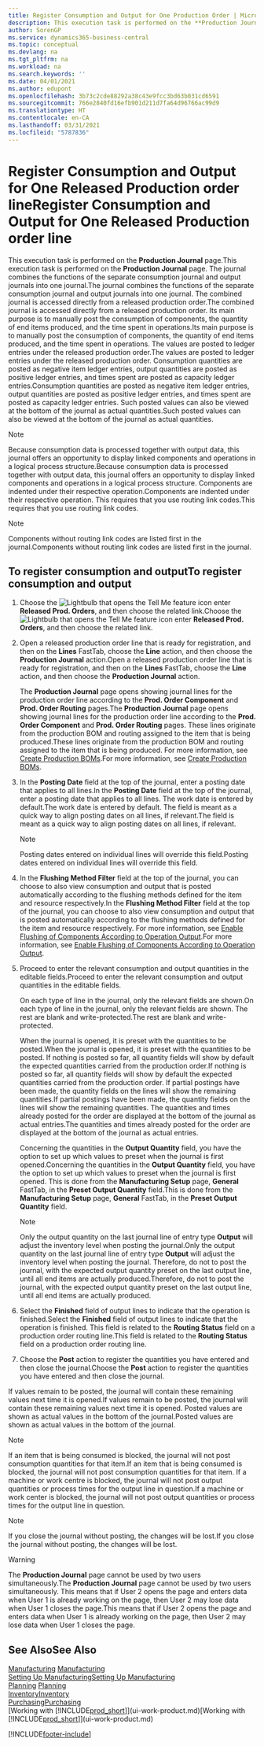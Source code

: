 ```yaml
---
title: Register Consumption and Output for One Production Order | Microsoft Docs
description: This execution task is performed on the **Production Journal** page. The journal combines the functions of the separate consumption journal and output journals into one journal. The combined journal is accessed directly from a released production order. Its main purpose is to manually post the consumption of components, the quantity of end items produced, and the time spent in operations.
author: SorenGP
ms.service: dynamics365-business-central
ms.topic: conceptual
ms.devlang: na
ms.tgt_pltfrm: na
ms.workload: na
ms.search.keywords: ''
ms.date: 04/01/2021
ms.author: edupont
ms.openlocfilehash: 3b73c2cde88292a38c43e9fcc3bd63b031cd6591
ms.sourcegitcommit: 766e2840fd16efb901d211d7fa64d96766ac99d9
ms.translationtype: HT
ms.contentlocale: en-CA
ms.lasthandoff: 03/31/2021
ms.locfileid: "5787836"
---
```

# <a name="register-consumption-and-output-for-one-released-production-order-line"></a><span data-ttu-id="f8679-106">Register Consumption and Output for One Released Production order line</span><span class="sxs-lookup"><span data-stu-id="f8679-106">Register Consumption and Output for One Released Production order line</span></span>
<span data-ttu-id="f8679-107">This execution task is performed on the **Production Journal** page.</span><span class="sxs-lookup"><span data-stu-id="f8679-107">This execution task is performed on the **Production Journal** page.</span></span> <span data-ttu-id="f8679-108">The journal combines the functions of the separate consumption journal and output journals into one journal.</span><span class="sxs-lookup"><span data-stu-id="f8679-108">The journal combines the functions of the separate consumption journal and output journals into one journal.</span></span> <span data-ttu-id="f8679-109">The combined journal is accessed directly from a released production order.</span><span class="sxs-lookup"><span data-stu-id="f8679-109">The combined journal is accessed directly from a released production order.</span></span> <span data-ttu-id="f8679-110">Its main purpose is to manually post the consumption of components, the quantity of end items produced, and the time spent in operations.</span><span class="sxs-lookup"><span data-stu-id="f8679-110">Its main purpose is to manually post the consumption of components, the quantity of end items produced, and the time spent in operations.</span></span> <span data-ttu-id="f8679-111">The values are posted to ledger entries under the released production order.</span><span class="sxs-lookup"><span data-stu-id="f8679-111">The values are posted to ledger entries under the released production order.</span></span> <span data-ttu-id="f8679-112">Consumption quantities are posted as negative item ledger entries, output quantities are posted as positive ledger entries, and times spent are posted as capacity ledger entries.</span><span class="sxs-lookup"><span data-stu-id="f8679-112">Consumption quantities are posted as negative item ledger entries, output quantities are posted as positive ledger entries, and times spent are posted as capacity ledger entries.</span></span> <span data-ttu-id="f8679-113">Such posted values can also be viewed at the bottom of the journal as actual quantities.</span><span class="sxs-lookup"><span data-stu-id="f8679-113">Such posted values can also be viewed at the bottom of the journal as actual quantities.</span></span>  

> [!NOTE]  
>  <span data-ttu-id="f8679-114">Because consumption data is processed together with output data, this journal offers an opportunity to display linked components and operations in a logical process structure.</span><span class="sxs-lookup"><span data-stu-id="f8679-114">Because consumption data is processed together with output data, this journal offers an opportunity to display linked components and operations in a logical process structure.</span></span> <span data-ttu-id="f8679-115">Components are indented under their respective operation.</span><span class="sxs-lookup"><span data-stu-id="f8679-115">Components are indented under their respective operation.</span></span> <span data-ttu-id="f8679-116">This requires that you use routing link codes.</span><span class="sxs-lookup"><span data-stu-id="f8679-116">This requires that you use routing link codes.</span></span>  

> [!NOTE]  
>  <span data-ttu-id="f8679-117">Components without routing link codes are listed first in the journal.</span><span class="sxs-lookup"><span data-stu-id="f8679-117">Components without routing link codes are listed first in the journal.</span></span>  

## <a name="to-register-consumption-and-output"></a><span data-ttu-id="f8679-118">To register consumption and output</span><span class="sxs-lookup"><span data-stu-id="f8679-118">To register consumption and output</span></span>  
1.  <span data-ttu-id="f8679-119">Choose the ![Lightbulb that opens the Tell Me feature](media/ui-search/search_small.png "Tell me what you want to do") icon enter **Released Prod. Orders**, and then choose the related link.</span><span class="sxs-lookup"><span data-stu-id="f8679-119">Choose the ![Lightbulb that opens the Tell Me feature](media/ui-search/search_small.png "Tell me what you want to do") icon enter **Released Prod. Orders**, and then choose the related link.</span></span>  
2.  <span data-ttu-id="f8679-120">Open a released production order line that is ready for registration, and then on the **Lines** FastTab, choose the **Line** action, and then choose the **Production Journal** action.</span><span class="sxs-lookup"><span data-stu-id="f8679-120">Open a released production order line that is ready for registration, and then on the **Lines** FastTab, choose the **Line** action, and then choose the **Production Journal** action.</span></span>  

    <span data-ttu-id="f8679-121">The **Production Journal** page opens showing journal lines for the production order line according to the **Prod. Order Component** and **Prod. Order Routing** pages.</span><span class="sxs-lookup"><span data-stu-id="f8679-121">The **Production Journal** page opens showing journal lines for the production order line according to the **Prod. Order Component** and **Prod. Order Routing** pages.</span></span> <span data-ttu-id="f8679-122">These lines originate from the production BOM and routing assigned to the item that is being produced.</span><span class="sxs-lookup"><span data-stu-id="f8679-122">These lines originate from the production BOM and routing assigned to the item that is being produced.</span></span> <span data-ttu-id="f8679-123">For more information, see [Create Production BOMs](production-how-to-create-routings.md).</span><span class="sxs-lookup"><span data-stu-id="f8679-123">For more information, see [Create Production BOMs](production-how-to-create-routings.md).</span></span>  

3.  <span data-ttu-id="f8679-124">In the **Posting Date** field at the top of the journal, enter a posting date that applies to all lines.</span><span class="sxs-lookup"><span data-stu-id="f8679-124">In the **Posting Date** field at the top of the journal, enter a posting date that applies to all lines.</span></span> <span data-ttu-id="f8679-125">The work date is entered by default.</span><span class="sxs-lookup"><span data-stu-id="f8679-125">The work date is entered by default.</span></span> <span data-ttu-id="f8679-126">The field is meant as a quick way to align posting dates on all lines, if relevant.</span><span class="sxs-lookup"><span data-stu-id="f8679-126">The field is meant as a quick way to align posting dates on all lines, if relevant.</span></span>  

    > [!NOTE]  
    >  <span data-ttu-id="f8679-127">Posting dates entered on individual lines will override this field.</span><span class="sxs-lookup"><span data-stu-id="f8679-127">Posting dates entered on individual lines will override this field.</span></span>  

4.  <span data-ttu-id="f8679-128">In the **Flushing Method Filter** field at the top of the journal, you can choose to also view consumption and output that is posted automatically according to the flushing methods defined for the item and resource respectively.</span><span class="sxs-lookup"><span data-stu-id="f8679-128">In the **Flushing Method Filter** field at the top of the journal, you can choose to also view consumption and output that is posted automatically according to the flushing methods defined for the item and resource respectively.</span></span> <span data-ttu-id="f8679-129">For more information, see [Enable Flushing of Components According to Operation Output](production-how-to-flush-components-according-to-operation-output.md).</span><span class="sxs-lookup"><span data-stu-id="f8679-129">For more information, see [Enable Flushing of Components According to Operation Output](production-how-to-flush-components-according-to-operation-output.md).</span></span>   

5.  <span data-ttu-id="f8679-130">Proceed to enter the relevant consumption and output quantities in the editable fields.</span><span class="sxs-lookup"><span data-stu-id="f8679-130">Proceed to enter the relevant consumption and output quantities in the editable fields.</span></span>  
  
    <span data-ttu-id="f8679-131">On each type of line in the journal, only the relevant fields are shown.</span><span class="sxs-lookup"><span data-stu-id="f8679-131">On each type of line in the journal, only the relevant fields are shown.</span></span> <span data-ttu-id="f8679-132">The rest are blank and write-protected.</span><span class="sxs-lookup"><span data-stu-id="f8679-132">The rest are blank and write-protected.</span></span>  

    <span data-ttu-id="f8679-133">When the journal is opened, it is preset with the quantities to be posted.</span><span class="sxs-lookup"><span data-stu-id="f8679-133">When the journal is opened, it is preset with the quantities to be posted.</span></span> <span data-ttu-id="f8679-134">If nothing is posted so far, all quantity fields will show by default the expected quantities carried from the production order.</span><span class="sxs-lookup"><span data-stu-id="f8679-134">If nothing is posted so far, all quantity fields will show by default the expected quantities carried from the production order.</span></span> <span data-ttu-id="f8679-135">If partial postings have been made, the quantity fields on the lines will show the remaining quantities.</span><span class="sxs-lookup"><span data-stu-id="f8679-135">If partial postings have been made, the quantity fields on the lines will show the remaining quantities.</span></span> <span data-ttu-id="f8679-136">The quantities and times already posted for the order are displayed at the bottom of the journal as actual entries.</span><span class="sxs-lookup"><span data-stu-id="f8679-136">The quantities and times already posted for the order are displayed at the bottom of the journal as actual entries.</span></span>  

    <span data-ttu-id="f8679-137">Concerning the quantities in the **Output Quantity** field, you have the option to set up which values to preset when the journal is first opened.</span><span class="sxs-lookup"><span data-stu-id="f8679-137">Concerning the quantities in the **Output Quantity** field, you have the option to set up which values to preset when the journal is first opened.</span></span> <span data-ttu-id="f8679-138">This is done from the **Manufacturing Setup** page, **General** FastTab, in the **Preset Output Quantity** field.</span><span class="sxs-lookup"><span data-stu-id="f8679-138">This is done from the **Manufacturing Setup** page, **General** FastTab, in the **Preset Output Quantity** field.</span></span>

    > [!NOTE]  
    >  <span data-ttu-id="f8679-139">Only the output quantity on the last journal line of entry type **Output** will adjust the inventory level when posting the journal.</span><span class="sxs-lookup"><span data-stu-id="f8679-139">Only the output quantity on the last journal line of entry type **Output** will adjust the inventory level when posting the journal.</span></span> <span data-ttu-id="f8679-140">Therefore, do not to post the journal, with the expected output quantity preset on the last output line, until all end items are actually produced.</span><span class="sxs-lookup"><span data-stu-id="f8679-140">Therefore, do not to post the journal, with the expected output quantity preset on the last output line, until all end items are actually produced.</span></span>  

6.  <span data-ttu-id="f8679-141">Select the **Finished** field of output lines to indicate that the operation is finished.</span><span class="sxs-lookup"><span data-stu-id="f8679-141">Select the **Finished** field of output lines to indicate that the operation is finished.</span></span> <span data-ttu-id="f8679-142">This field is related to the **Routing Status** field on a production order routing line.</span><span class="sxs-lookup"><span data-stu-id="f8679-142">This field is related to the **Routing Status** field on a production order routing line.</span></span>  
7.  <span data-ttu-id="f8679-143">Choose the **Post** action to register the quantities you have entered and then close the journal.</span><span class="sxs-lookup"><span data-stu-id="f8679-143">Choose the **Post** action to register the quantities you have entered and then close the journal.</span></span>  

<span data-ttu-id="f8679-144">If values remain to be posted, the journal will contain these remaining values next time it is opened.</span><span class="sxs-lookup"><span data-stu-id="f8679-144">If values remain to be posted, the journal will contain these remaining values next time it is opened.</span></span> <span data-ttu-id="f8679-145">Posted values are shown as actual values in the bottom of the journal.</span><span class="sxs-lookup"><span data-stu-id="f8679-145">Posted values are shown as actual values in the bottom of the journal.</span></span>  

> [!NOTE]  
>  <span data-ttu-id="f8679-146"> If an item that is being consumed is blocked, the journal will not post consumption quantities for that item.</span><span class="sxs-lookup"><span data-stu-id="f8679-146">If an item that is being consumed is blocked, the journal will not post consumption quantities for that item.</span></span> <span data-ttu-id="f8679-147">If a machine or work centre is blocked, the journal will not post output quantities or process times for the output line in question.</span><span class="sxs-lookup"><span data-stu-id="f8679-147">If a machine or work center is blocked, the journal will not post output quantities or process times for the output line in question.</span></span>  

> [!NOTE]  
>  <span data-ttu-id="f8679-148">If you close the journal without posting, the changes will be lost.</span><span class="sxs-lookup"><span data-stu-id="f8679-148">If you close the journal without posting, the changes will be lost.</span></span>  

> [!WARNING]  
>  <span data-ttu-id="f8679-149">The **Production Journal** page cannot be used by two users simultaneously.</span><span class="sxs-lookup"><span data-stu-id="f8679-149">The **Production Journal** page cannot be used by two users simultaneously.</span></span> <span data-ttu-id="f8679-150">This means that if User 2 opens the page and enters data when User 1 is already working on the page, then User 2 may lose data when User 1 closes the page.</span><span class="sxs-lookup"><span data-stu-id="f8679-150">This means that if User 2 opens the page and enters data when User 1 is already working on the page, then User 2 may lose data when User 1 closes the page.</span></span>  

## <a name="see-also"></a><span data-ttu-id="f8679-151">See Also</span><span class="sxs-lookup"><span data-stu-id="f8679-151">See Also</span></span>  
<span data-ttu-id="f8679-152">[Manufacturing](production-manage-manufacturing.md)  </span><span class="sxs-lookup"><span data-stu-id="f8679-152">[Manufacturing](production-manage-manufacturing.md)  </span></span>  
[<span data-ttu-id="f8679-153">Setting Up Manufacturing</span><span class="sxs-lookup"><span data-stu-id="f8679-153">Setting Up Manufacturing</span></span>](production-configure-production-processes.md)  
<span data-ttu-id="f8679-154">[Planning](production-planning.md)    </span><span class="sxs-lookup"><span data-stu-id="f8679-154">[Planning](production-planning.md)    </span></span>  
[<span data-ttu-id="f8679-155">Inventory</span><span class="sxs-lookup"><span data-stu-id="f8679-155">Inventory</span></span>](inventory-manage-inventory.md)  
[<span data-ttu-id="f8679-156">Purchasing</span><span class="sxs-lookup"><span data-stu-id="f8679-156">Purchasing</span></span>](purchasing-manage-purchasing.md)  
<span data-ttu-id="f8679-157">[Working with [!INCLUDE[prod_short](includes/prod_short.md)]](ui-work-product.md)</span><span class="sxs-lookup"><span data-stu-id="f8679-157">[Working with [!INCLUDE[prod_short](includes/prod_short.md)]](ui-work-product.md)</span></span>


[!INCLUDE[footer-include](includes/footer-banner.md)]
